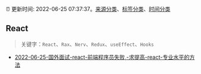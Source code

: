 :alarm_clock: 更新时间: 2022-06-25 07:37:37。[来源分类](../README.md)、[标签分类](../TAGS.md)、[时间分类](../TIMELINE.md)

## React


> 关键字：`React`、`Rax`、`Nerv`、`Redux`、`useEffect`、`Hooks`



- [2022-06-25-国外面试-react-前端程序员失败,-求提高-react-专业水平的方法](https://www.v2ex.com/t/862130) 
